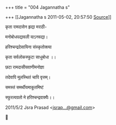 +++
title = "004 Jagannatha s"

+++
[[Jagannatha s	2011-05-02, 20:57:50 [Source](https://groups.google.com/g/bvparishat/c/gIN9YmlwTD4)]]



कृता रामदासेन हृद्या मराठी-

  

मनोबोधपद्यावली याऽनवद्या।

  

हरिश्चन्द्रदेसायिना संस्कृतोक्त्या

  

कृता सर्वलोकस्फुटा साधुबोधा ।।

  

छटा रामदासीयवाणीमनोज्ञा

  

तदेवापि मूलस्थितं चापि वृत्तम्।

  

समस्तं समर्थीयमाकूतमिष्टं

  

स्फुरत्यग्रतो मे हरिश्चन्द्रवाक्यैः।।

  

2011/5/2 Jsra Prasad \<[jsrap...@gmail.com]()\>



